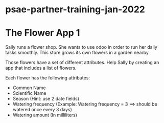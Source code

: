 # psae-partner-training-jan-2022

# The Flower App 1

Sally runs a flower shop. She wants to use odoo in order to run her daily tasks smoothly. 
This store grows its own flowers in a garden nearby. 

Those flowers have a set of different attributes. Help Sally by creating an app that includes 
a list of flowers.

Each flower has the following attributes:
- Common Name
- Scientific Name
- Season (Hint: use 2 date fields)
- Watering frequency (Example: Watering frequency = 3 ==> should be watered once every 3 days)
- Watering amount (In milliliters)
